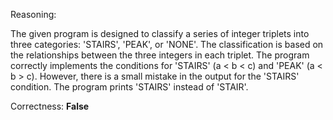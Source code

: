 Reasoning:

The given program is designed to classify a series of integer triplets into three categories: 'STAIRS', 'PEAK', or 'NONE'. The classification is based on the relationships between the three integers in each triplet. The program correctly implements the conditions for 'STAIRS' (a < b < c) and 'PEAK' (a < b > c). However, there is a small mistake in the output for the 'STAIRS' condition. The program prints 'STAIRS' instead of 'STAIR'. 

Correctness: **False**